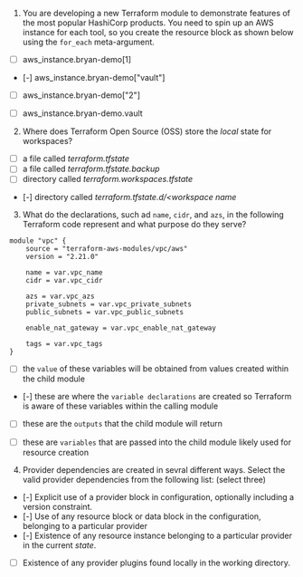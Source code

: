 
1. You are developing a new Terraform module to demonstrate features of the most popular HashiCorp products. You need to spin up an AWS instance for each tool, so you create the resource block as shown below using the `for_each` meta-argument.

- [ ] aws_instance.bryan-demo[1]
- [-] aws_instance.bryan-demo["vault"] 
- [ ] aws_instance.bryan-demo["2"]
- [ ] aws_instance.bryan-demo.vault


2. Where does Terraform Open Source (OSS) store the _local_ state for workspaces?

- [ ] a file called *terraform.tfstate*
- [ ] a file called *terraform.tfstate.backup*
- [ ] directory called *terraform.workspaces.tfstate*
- [-] directory called *terraform.tfstate.d/<workspace name*

3. What do the declarations, such ad  `name`, `cidr`, and `azs`, in the following Terraform code represent and what purpose do they serve?

```
module "vpc" {
	source = "terraform-aws-modules/vpc/aws"
	version = "2.21.0"

	name = var.vpc_name
	cidr = var.vpc_cidr

	azs = var.vpc_azs
	private_subnets = var.vpc_private_subnets
	public_subnets = var.vpc_public_subnets
	
	enable_nat_gateway = var.vpc_enable_nat_gateway

	tags = var.vpc_tags
}
```

- [ ] the `value` of these variables will be obtained from values created within the child module
- [-] these are where the `variable declarations` are created so Terraform is aware of these variables within the calling module
- [ ] these are the `outputs` that the child module will return
- [ ] these are `variables` that are passed into the child module likely used for resource creation


4. Provider dependencies are created in sevral different ways. Select the valid provider dependencies from the following list: (select three)

- [-] Explicit use of a provider block in configuration, optionally including a version constraint.
- [-] Use of any resource block or data block in the configuration, belonging to a particular provider
- [-] Existence of any resource instance belonging to a particular provider in the current *state*.
- [ ] Existence of any provider plugins found locally in the working directory.